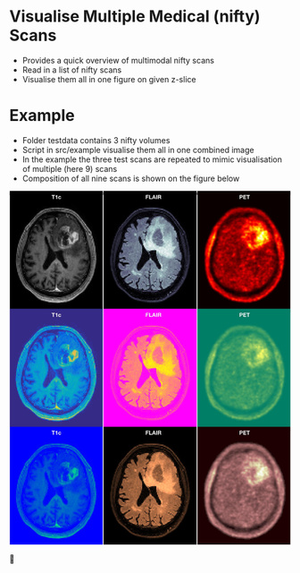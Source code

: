 # Visualise Multiple Medical (nifty) Scans
 * Provides a quick overview of multimodal nifty scans
 * Read in a list of nifty scans
 * Visualise them all in one figure on given z-slice 

# Example
 * Folder testdata contains 3 nifty volumes
 * Script in src/example visualise them all in one combined image
 * In the example the three test scans are repeated to mimic visualisation of multiple (here 9) scans
 * Composition of all nine scans is shown on the figure below

![alt text](lib/gitImage/slide_78.jpg)

:panda_face: 
